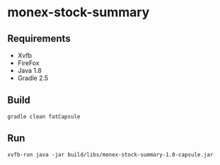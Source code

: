 # monex-stock-summary
## Requirements
+ Xvfb
+ FireFox
+ Java 1.8
+ Gradle 2.5

## Build
``gradle clean fatCapsule``

## Run
``xvfb-run java -jar build/libs/monex-stock-summary-1.0-capsule.jar``
